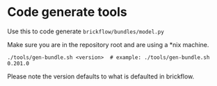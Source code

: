 # Code generate tools

Use this to code generate `brickflow/bundles/model.py` 

Make sure you are in the repository root and are using a *nix machine.

```shell
./tools/gen-bundle.sh <version>  # example: ./tools/gen-bundle.sh 0.201.0
```

Please note the version defaults to what is defaulted in brickflow. 